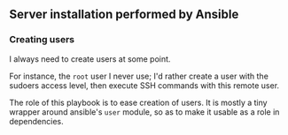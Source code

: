 Server installation performed by Ansible
----------------------------------------

### Creating users

I always need to create users at some point.

For instance, the `root` user I never use; I'd rather create a user with the
sudoers access level, then execute SSH commands with this remote user.

The role of this playbook is to ease creation of users. It is mostly a tiny
wrapper around ansible's `user` module, so as to make it usable as a role
in dependencies.
